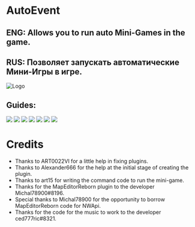 # AutoEvent
## ENG: Allows you to run auto Mini-Games in the game.
## RUS: Позволяет запускать автоматические Мини-Игры в игре.
![Logo](https://github.com/KoT0XleB/AutoEvent/blob/main/Photos/MiniGames(small).jpg)
## Guides:
[![](https://github.com/KoT0XleB/AutoEvent/blob/main/Photos/Message.png)](https://github.com/KoT0XleB/AutoEvent-Exiled/blob/main/Docs/MiniGames.md)
[![](https://github.com/KoT0XleB/AutoEvent/blob/main/Photos/Message1.png)](https://github.com/KoT0XleB/AutoEvent-Exiled/blob/main/Docs/Installation.md)
[![](https://github.com/KoT0XleB/AutoEvent/blob/main/Photos/Message2.png)](https://github.com/KoT0XleB/AutoEvent-Exiled/blob/main/Docs/Commands.md)
[![](https://github.com/KoT0XleB/AutoEvent/blob/main/Photos/Message3.png)](https://github.com/KoT0XleB/AutoEvent-Exiled/blob/main/Docs/Language.md)
[![](https://github.com/KoT0XleB/AutoEvent/blob/main/Photos/Message4.png)](https://github.com/KoT0XleB/AutoEvent-Exiled/blob/main/Docs/Problem.md)
[![](https://github.com/KoT0XleB/AutoEvent/blob/main/Photos/Message5.png)](https://github.com/KoT0XleB/AutoEvent-Exiled/blob/main/Docs/Example.md)
[![](https://github.com/KoT0XleB/AutoEvent/blob/main/Photos/Message5.png)](https://discord.gg/Bu7ZsKsbjP)

# Credits
- Thanks to ART0022VI for a little help in fixing plugins.
- Thanks to Alexander666 for the help at the initial stage of creating the plugin.
- Thanks to art15 for writing the command code to run the mini-game.
- Thanks for the MapEditorReborn plugin to the developer Michal78900#8196.
- Special thanks to Michal78900 for the opportunity to borrow MapEditorReborn code for NWApi.
- Thanks for the code for the music to work to the developer ced777ric#8321.
